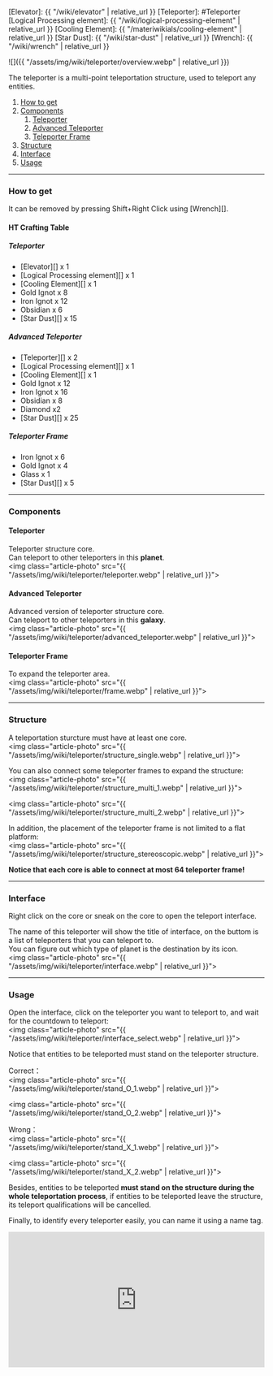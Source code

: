 [Elevator]: {{ "/wiki/elevator" | relative_url }}
[Teleporter]: #Teleporter
[Logical Processing element]: {{ "/wiki/logical-processing-element" | relative_url }}
[Cooling Element]: {{ "/materiwikials/cooling-element" | relative_url }}
[Star Dust]: {{ "/wiki/star-dust" | relative_url }}
[Wrench]: {{ "/wiki/wrench" | relative_url }}

![]({{ "/assets/img/wiki/teleporter/overview.webp" | relative_url }})

The teleporter is a multi-point teleportation structure, used to teleport any entities.

<div class="article-content">
<ol>
    <li><a href="#How_to_get">How to get</a></li>
    <li><a href="#Components">Components</a>
        <ol>
            <li><a href="#Teleporter">Teleporter</a></li>
            <li><a href="#Advanced_Teleporter">Advanced Teleporter</a></li>
            <li><a href="#Teleporter_Frame">Teleporter Frame</a></li>
        </ol>
    </li>
    <li><a href="#Structure">Structure</a></li>
    <li><a href="#Interface">Interface</a></li>
    <li><a href="#Usage">Usage</a></li>
</ol>
</div>

---

<a name="How_to_get"></a>

### How to get

It can be removed by pressing Shift+Right Click using [Wrench][].  


#### HT Crafting Table

##### Teleporter

- [Elevator][] x 1  
- [Logical Processing element][] x 1  
- [Cooling Element][] x 1  
- Gold Ignot x 8  
- Iron Ignot x 12  
- Obsidian x 6  
- [Star Dust][] x 15


##### Advanced Teleporter

- [Teleporter][] x 2  
- [Logical Processing element][] x 1  
- [Cooling Element][] x 1  
- Gold Ignot x 12  
- Iron Ignot x 16  
- Obsidian x 8  
- Diamond x2  
- [Star Dust][] x 25


##### Teleporter Frame

- Iron Ignot x 6  
- Gold Ignot x 4  
- Glass x 1  
- [Star Dust][] x 5
<hr>
<a name="Components"></a>

### Components

<a name="Teleporter"></a>

#### Teleporter

Teleporter structure core.  
Can teleport to other teleporters in this <b>planet</b>.  
<img class="article-photo" src="{{ "/assets/img/wiki/teleporter/teleporter.webp" | relative_url }}">

<a name="Advanced_Teleporter"></a>

#### Advanced Teleporter

Advanced version of teleporter structure core.  
Can teleport to other teleporters in this <b>galaxy</b>.  
<img class="article-photo" src="{{ "/assets/img/wiki/teleporter/advanced_teleporter.webp" | relative_url }}">

<a name="Teleporter_Frame"></a>

#### Teleporter Frame

To expand the teleporter area.  
<img class="article-photo" src="{{ "/assets/img/wiki/teleporter/frame.webp" | relative_url }}">
<hr>
<a name="Structure"></a>

### Structure

A teleportation sturcture must have at least one core.  
<img class="article-photo" src="{{ "/assets/img/wiki/teleporter/structure_single.webp" | relative_url }}">

You can also connect some teleporter frames to expand the structure:  
<img class="article-photo" src="{{ "/assets/img/wiki/teleporter/structure_multi_1.webp" | relative_url }}">

<img class="article-photo" src="{{ "/assets/img/wiki/teleporter/structure_multi_2.webp" | relative_url }}">

In addition, the placement of the teleporter frame is not limited to a flat platform:  
<img class="article-photo" src="{{ "/assets/img/wiki/teleporter/structure_stereoscopic.webp" | relative_url }}">

__Notice that each core is able to connect at most 64 teleporter frame!__
<hr>
<a name="Interface"></a>

### Interface

Right click on the core or sneak on the core to open the teleport interface.  

The name of this teleporter will show the title of interface, on the buttom is a list of teleporters that you can teleport to.  
You can figure out which type of planet is the destination by its icon.  
<img class="article-photo" src="{{ "/assets/img/wiki/teleporter/interface.webp" | relative_url }}">
<hr>
<a name="Usage"></a>

### Usage

Open the interface, click on the teleporter you want to teleport to, and wait for the countdown to teleport:  
<img class="article-photo" src="{{ "/assets/img/wiki/teleporter/interface_select.webp" | relative_url }}">

Notice that entities to be teleported must stand on the teleporter structure.  

Correct：  
<img class="article-photo" src="{{ "/assets/img/wiki/teleporter/stand_O_1.webp" | relative_url }}">

<img class="article-photo" src="{{ "/assets/img/wiki/teleporter/stand_O_2.webp" | relative_url }}">

Wrong：  
<img class="article-photo" src="{{ "/assets/img/wiki/teleporter/stand_X_1.webp" | relative_url }}">

<img class="article-photo" src="{{ "/assets/img/wiki/teleporter/stand_X_2.webp" | relative_url }}">

Besides, entities to be teleported <b>must stand on the structure during the whole teleportation process</b>, if entities to be teleported leave the structure, its teleport qualifications will be cancelled.  

Finally, to identify every teleporter easily, you can name it using a name tag.  
<div style="width:100%;height:0px;position:relative;padding-bottom:52.927%;"><iframe src="https://streamable.com/s/78e4k/jtyolf?autoplay=1&muted=1" frameborder="0" width="100%" height="100%" allowfullscreen style="width:100%;height:100%;position:absolute;left:0px;top:0px;overflow:hidden;"></iframe></div>

